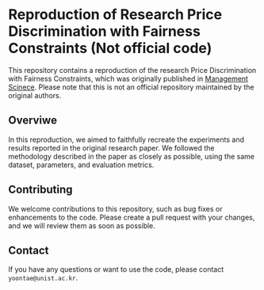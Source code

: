 
# Reproduction of Research Price Discrimination with Fairness Constraints (Not official code)

This repository contains a reproduction of the research Price Discrimination with Fairness Constraints, which was originally published in [Management Scinece](https://pubsonline.informs.org/doi/pdf/10.1287/mnsc.2022.4317). Please note that this is not an official repository maintained by the original authors.



## Overviwe
In this reproduction, we aimed to faithfully recreate the experiments and results reported in the original research paper. We followed the methodology described in the paper as closely as possible, using the same dataset, parameters, and evaluation metrics.


## Contributing

We welcome contributions to this repository, such as bug fixes or enhancements to the code. Please create a pull request with your changes, and we will review them as soon as possible.


## Contact

If you have any questions or want to use the code, please contact `yoontae@unist.ac.kr`.


